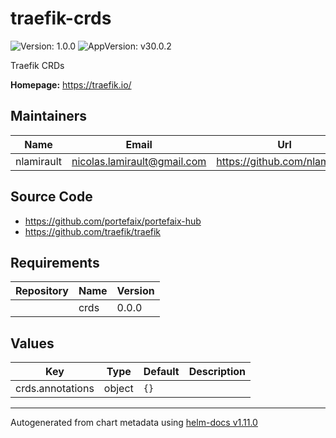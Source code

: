 # traefik-crds

![Version: 1.0.0](https://img.shields.io/badge/Version-1.0.0-informational?style=flat-square) ![AppVersion: v30.0.2](https://img.shields.io/badge/AppVersion-v30.0.2-informational?style=flat-square)

Traefik CRDs

**Homepage:** <https://traefik.io/>

## Maintainers

| Name       | Email                         | Url                             |
| ---------- | ----------------------------- | ------------------------------- |
| nlamirault | <nicolas.lamirault@gmail.com> | <https://github.com/nlamirault> |

## Source Code

- <https://github.com/portefaix/portefaix-hub>
- <https://github.com/traefik/traefik>

## Requirements

| Repository | Name | Version |
| ---------- | ---- | ------- |
|            | crds | 0.0.0   |

## Values

| Key              | Type   | Default | Description |
| ---------------- | ------ | ------- | ----------- |
| crds.annotations | object | `{}`    |             |

---

Autogenerated from chart metadata using [helm-docs v1.11.0](https://github.com/norwoodj/helm-docs/releases/v1.11.0)
